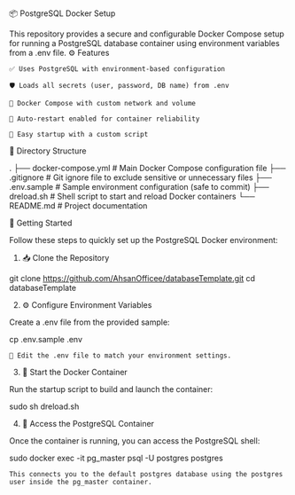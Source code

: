 📦 PostgreSQL Docker Setup

This repository provides a secure and configurable Docker Compose setup for running a PostgreSQL database container using environment variables from a .env file.
⚙️ Features

    ✅ Uses PostgreSQL with environment-based configuration

    🛡️ Loads all secrets (user, password, DB name) from .env

    🐳 Docker Compose with custom network and volume

    🔁 Auto-restart enabled for container reliability

    🚀 Easy startup with a custom script


📁 Directory Structure

.
├── docker-compose.yml    # Main Docker Compose configuration file
├── .gitignore            # Git ignore file to exclude sensitive or unnecessary files
├── .env.sample           # Sample environment configuration (safe to commit)
├── dreload.sh            # Shell script to start and reload Docker containers
└── README.md             # Project documentation



🚀 Getting Started

Follow these steps to quickly set up the PostgreSQL Docker environment:
1. 📥 Clone the Repository

git clone https://github.com/AhsanOfficee/databaseTemplate.git
cd databaseTemplate

2. ⚙️ Configure Environment Variables

Create a .env file from the provided sample:

cp .env.sample .env

    📝 Edit the .env file to match your environment settings.

3. 🐳 Start the Docker Container

Run the startup script to build and launch the container:

sudo sh dreload.sh

4. 🧱 Access the PostgreSQL Container

Once the container is running, you can access the PostgreSQL shell:

sudo docker exec -it pg_master psql -U postgres postgres

    This connects you to the default postgres database using the postgres user inside the pg_master container.